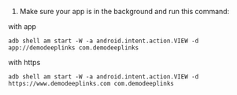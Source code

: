 1. Make sure your app is in the background and run this command:

with app
```
adb shell am start -W -a android.intent.action.VIEW -d app://demodeeplinks com.demodeeplinks
```

with https
```
adb shell am start -W -a android.intent.action.VIEW -d https://www.demodeeplinks.com com.demodeeplinks
```
